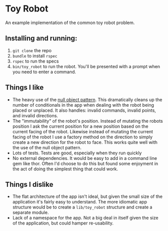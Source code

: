 # Toy Robot

An example implementation of the common toy robot problem.

## Installing and running:

1. `git clone` the repo
2. `bundle` to install `rspec`
3. `rspec` to run the specs
4. `bin/toy_robot` to run the robot. You'll be presented with a prompt when you need to enter a command.

## Things I like

* The heavy use of the [null object pattern](http://en.wikipedia.org/wiki/Null_Object_pattern). This dramatically cleans up the number of conditionals in the app when dealing with the robot being placed or unplaced. It also handles: invalid commands, invalid points, and invalid directions.
* The "immutability" of the robot's position. Instead of mutating the robots position I ask the current position for a new position based on the current facing of the robot. Likewise instead of mutating the current facing of the robot I use a factory method on the direction to simply create a new direction for the robot to face. This works quite well with the use of the null object pattern.
* Lots of tests. Tests are good, especially when they run quickly
* No external dependencies. It would be easy to add in a command line gem like thor. Often I'd choose to do this but found some enjoyment in the act of doing the simplest thing that could work.

## Things I dislike

* The flat architecture of the app isn't ideal, but given the small size of the application it's fairly easy to understand. The more idiomatic app structure would be to create a `lib/toy_robot` structure and create a separate module.
* Lack of a namespace for the app. Not a big deal in itself given the size of the application, but could hamper re-usability.


